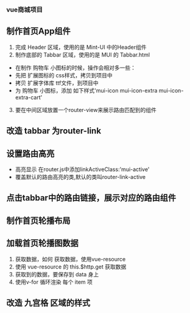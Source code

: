 ### vue商城项目

## 制作首页App组件
1. 完成 Header 区域，使用的是 Mint-UI 中的Header组件
2. 制作底部的 Tabbar 区域，使用的是 MUI 的 Tabbar.html
 + 在制作 购物车 小图标的时候，操作会相对多一些：
 + 先把 扩展图标的 css样式，拷贝到项目中
 + 拷贝 扩展字体库 ttf文件，到项目中
 + 为 购物车 小图标，添加 如下样式'mui-icon mui-icon-extra mui-icon-extra-cart'
3. 要在中间区域放置一个router-view来展示路由匹配到的组件

## 改造 tabbar 为router-link

## 设置路由高亮
 + 高亮显示 在router.js中添加linkActiveClass:'mui-active'
 + 覆盖默认的路由高亮的类,默认的类叫router-link-active
 
## 点击tabbar中的路由链接，展示对应的路由组件

## 制作首页轮播布局

## 加载首页轮播图数据
 1. 获取数据，如何 获取数据，使用vue-resource
 2. 使用 vue-resource 的 this.$http.get 获取数据
 3. 获取到的数据，要保存到 data 身上
 4. 使用v-for 循环渲染 每个 item 项
 
 ## 改造 九宫格 区域的样式